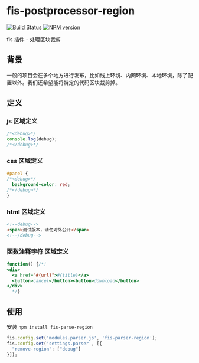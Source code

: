 fis-postprocessor-region
=================

[![Build Status](https://img.shields.io/travis/fex-team/fis-postprocessor-region/master.svg)](https://travis-ci.org/fex-team/fis-postprocessor-region)
[![NPM version](https://img.shields.io/npm/v/fis-postprocessor-region.svg)](http://badge.fury.io/js/fis-postprocessor-region)

fis 插件 - 处理区块裁剪

## 背景

一般的项目会在多个地方进行发布，比如线上环境、内网环境、本地环境，除了配置以外。我们还希望能将特定的代码区块裁剪掉。

## 定义

### js 区域定义

```javascript
/*<debug>*/
console.log(debug);
/*</debug>*/
```

### css 区域定义

```css
#panel {
/*<debug>*/
  background-color: red;
/*</debug>*/
}
```

### html 区域定义

```html
<!--debug-->
<span>测试版本，请勿对外公开</span>
<!--/debug-->

```

### 函数注释字符 区域定义

```js
function() {/*!
<div>
  <a href="#{url}">#{title}</a>
  <button>cancel</button><button>download</button>
</div>
  */}
```

## 使用

安装 `npm install fis-parse-region`

```javascript
fis.config.set('modules.parser.js', 'fis-parser-region');
fis.config.set('settings.parser', [{
  "remove-region": ["debug"]
}]);
```
